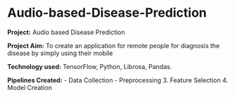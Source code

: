 # Audio-based-Disease-Prediction


**Project:** Audio based Disease Prediction

**Project Aim:** To create an application for remote people for diagnosis the disease by simply using their mobile

**Technology used:** TensorFlow, Python, Librosa, Pandas.

**Pipelines Created:**
      - Data Collection
      - Preprocessing
3. Feature Selection
4. Model Creation
